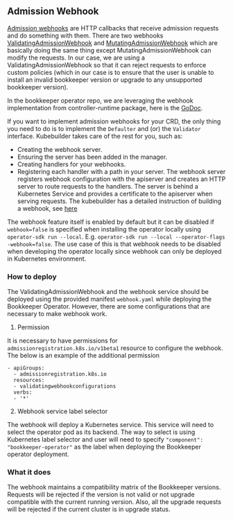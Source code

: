 ## Admission Webhook

[Admission webhooks](https://kubernetes.io/docs/reference/access-authn-authz/extensible-admission-controllers/) are HTTP callbacks that receive admission requests and do something with them.
There are  two webhooks [ValidatingAdmissionWebhook](https://kubernetes.io/docs/reference/access-authn-authz/admission-controllers/#validatingadmissionwebhook) and
[MutatingAdmissionWebhook](https://kubernetes.io/docs/reference/access-authn-authz/admission-controllers/#mutatingadmissionwebhook) which are basically doing the same thing except MutatingAdmissionWebhook can modify the requests. In our case, we are using a ValidatingAdmissionWebhook so that it can reject requests to enforce custom policies (which in our case is to ensure that the user is unable to install an invalid bookkeeper version or upgrade to any unsupported bookkeeper version).

In the bookkeeper operator repo, we are leveraging the webhook implementation from controller-runtime package, here is the [GoDoc](https://godoc.org/sigs.k8s.io/controller-runtime/pkg/webhook).

If you want to implement admission webhooks for your CRD, the only thing you need to do is to implement the `Defaulter` and (or) the `Validator` interface. Kubebuilder takes care of the rest for you, such as:
- Creating the webhook server.
- Ensuring the server has been added in the manager.
- Creating handlers for your webhooks.
- Registering each handler with a path in your server.
The webhook server registers webhook configuration with the apiserver and creates an HTTP server to route requests to the handlers.
The server is behind a Kubernetes Service and provides a certificate to the apiserver when serving requests.
The kubebuilder has a detailed instruction of building a webhook, see [here](https://book.kubebuilder.io/cronjob-tutorial/webhook-implementation.html)

The webhook feature itself is enabled by default but it can be disabled if `webhook=false` is specified when installing the
operator locally using `operator-sdk run --local`. E.g. `operator-sdk run --local --operator-flags -webhook=false`. The use case of this is that webhook needs to be disabled when developing the operator locally since webhook can only be deployed in Kubernetes environment.

### How to deploy
The ValidatingAdmissionWebhook and the webhook service should be deployed using the provided manifest `webhook.yaml` while deploying the Bookkeeper Operator. However, there are some configurations that are necessary to make webhook work.

1. Permission

It is necessary to have permissions for `admissionregistration.k8s.io/v1beta1` resource to configure the webhook. The below is
an example of the additional permission
```
- apiGroups:
  - admissionregistration.k8s.io
  resources:
  - validatingwebhookconfigurations
  verbs:
  - '*'
```

2. Webhook service label selector

The webhook will deploy a Kubernetes service. This service will need to select the operator pod as its backend.
The way to select is using Kubernetes label selector and user will need to specify `"component": "bookkeeper-operator"` as the label
when deploying the Bookkeeper operator deployment.

### What it does
The webhook maintains a compatibility matrix of the Bookkeeper versions. Requests will be rejected if the version is not valid or not upgrade compatible with the current running version. Also, all the upgrade requests will be rejected if the current cluster is in upgrade status.  
